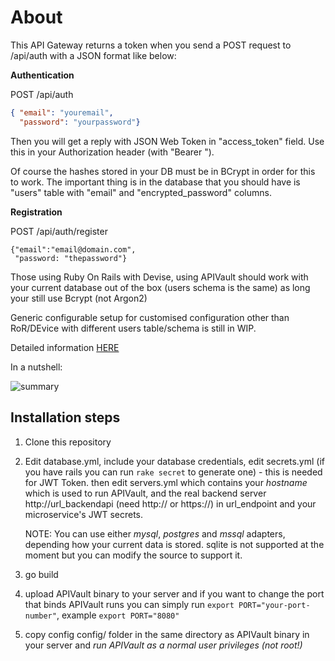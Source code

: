 # About
This API Gateway returns a token when you send a POST request to /api/auth with a JSON format like below:

**Authentication**

POST /api/auth

```json
{ "email": "youremail",
  "password": "yourpassword"}
```

Then you will get a reply with JSON Web Token in "access_token" field. Use this in your Authorization header (with "Bearer ").

Of course the hashes stored in your DB must be in BCrypt in order for this to work. The important thing is in the database that you should have is "users" table with "email" and "encrypted_password" columns.

**Registration**

POST /api/auth/register

```
{"email":"email@domain.com",
 "password: "thepassword"}
```

Those using Ruby On Rails with Devise, using APIVault should work with your current database out of the box (users schema is the same) as long your still use Bcrypt (not Argon2)

Generic configurable setup for customised configuration other than RoR/DEvice with different users table/schema is still in WIP.

Detailed information [HERE](http://unrealasia.net/index.html#2019-03-22-12)

In a nutshell:

![summary](https://raw.githubusercontent.com/muhammadn/APIVault/master/API_gateway.png)

## Installation steps
1. Clone this repository
2. Edit database.yml, include your database credentials, edit secrets.yml (if you have rails you can run `rake secret` to generate one) - this is needed for JWT Token.
   then edit servers.yml which contains your *hostname* which is used to run APIVault, and the real backend server http://url_backendapi (need http:// or https://) in url_endpoint and your microservice's JWT secrets.

   NOTE: You can use either *mysql*, *postgres* and *mssql* adapters, depending how your current data is stored. sqlite is not supported at the moment but you can modify the source to support it.
3. go build
4. upload APIVault binary to your server and if you want to change the port that binds APIVault runs you can simply run `export PORT="your-port-number"`, example `export PORT="8080"`
5. copy config config/ folder in the same directory as APIVault binary in your server and _run APIVault as a normal user privileges (not root!)_

